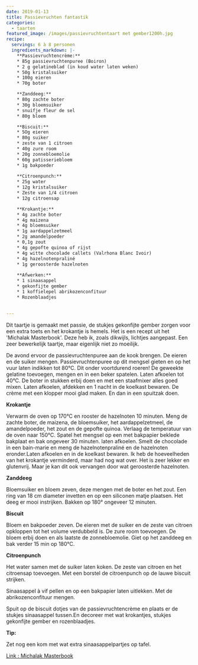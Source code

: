 ```yaml
---
date: 2019-01-13
title: Passievruchten fantastik
categories:
  - taarten
featured_image: /images/passievruchtentaart met gember1200h.jpg
recipe:
  servings: 6 à 8 personen
  ingredients_markdown: |-
    **Passievruchtencrème:**    * 85g passievruchtenpuree (Boiron)
    * 2 g gelatineblad (in koud water laten weken)    * 50g kristalsuiker    * 100g eieren    * 70g boter    **Zanddeeg:**    * 80g zachte boter    * 30g bloemsuiker    * snuifje fleur de sel    * 80g bloem    **Biscuit:**    * 5Og eieren
    * 80g suiker    * zeste van 1 citroen    * 40g zure room    * 20g zonnebloemolie    * 60g patisseriebloem    * 1g bakpoeder    
    **Citroenpunch:**
    * 25g water
    * 12g kristalsuiker
    * Zeste van 1/4 citroen
    * 12g citroensap

    **Krokantje:**
    * 4g zachte boter
    * 4g maizena
    * 4g bloemsuiker
    * 1g aardappelzetmeel
    * 2g amandelpoeder
    * 0,1g zout
    * 4g gepofte quinoa of rijst
    * 4g witte chocolade callets (Valrhona Blanc Ivoir)
    * 4g hazelnotenpraliné
    * 1g geroosterde hazelnoten
    
    **Afwerken:**
    * 1 sinaasappel
    * gekonfijte gember
    * 1 koffielepel abrikozenconfituur
    * Rozenblaadjes
        
---
```

Dit taartje is gemaakt met passie, de stukjes gekonfijte gember zorgen voor een extra toets en het krokantje is hemels.
Het is een recept uit het 'Michalak Masterbook'. Deze heb ik, zoals dikwijls, lichtjes aangepast.
Een zeer bewerkelijk taartje, maar eigenlijk niet zo moeilijk.



<!--more-->

De avond ervoor de passievruchtenpuree aan de kook brengen. De eieren en de suiker mengen.
Passievruchtenpuree op dit mengsel gieten en op het vuur laten indikken tot 80°C. Dit onder voortdurend roeren!
De geweekte gelatine toevoegen, mengen en in een beker spatelen. Laten afkoelen tot 40°C.
De boter in stukken erbij doen en met een staafmixer alles goed mixen. Laten afkoelen, afdekken en 1 nacht in de koelkast bewaren. De crème met een klopper mooi glad maken. En dan in een spuitzak doen.

**Krokantje**

Verwarm de oven op 170°C en rooster de hazelnoten 10 minuten.
Meng de zachte boter, de maizena, de bloemsuiker, het aardappelzetmeel, de amandelpoeder, het zout en de gepofte quinoa.
Verlaag de temperatuur van de oven naar 150°C. Spatel het mengsel op een met bakpapier beklede bakplaat en bak ongeveer 30 minuten. laten afkoelen.
Smelt de chocolade in een bain-marie en meng de hazelnotenpraliné en de hazelnoten eronder.Laten afkoelen en in de koelkast bewaren.Ik heb de hoeveelheden van het krokantje verminderd, maar had nog wat over. Het is zeer lekker en  glutenvrij. Maar je kan dit ook vervangen door wat geroosterde hazelnoten.
**Zanddeeg**Bloemsuiker en bloem zeven, deze mengen met de boter en het zout. Een ring van 18 cm diameter invetten en op een siliconen matje plaatsen. Het deeg er mooi instrijken. Bakken op 180° ongeveer 12 minuten.**Biscuit**Bloem en bakpoeder zeven. De eieren met de suiker en de zeste van citroen opkloppen tot het volume verdubbeld is. De zure room toevoegen. De bloem erbij doen en als laatste de zonnebloemolie.Giet op  het zanddeeg en bak verder 15 min op 180°C. 
**Citroenpunch**

Het water samen met de suiker laten koken. De zeste van citroen en het citroensap toevoegen.
Met een borstel de citroenpunch op de lauwe biscuit strijken.

Sinaasappel à vif pellen en op een bakpapier laten uitlekken.
Met de abrikozenconfituur mengen.

Spuit op de biscuit dotjes van de passievruchtencrème en plaats er de stukjes sinaasappel
tussen.En decoreer met wat krokantjes, stukjes gekonfijte gember en rozenblaadjes. 


<b>Tip: </b>

Zet nog een kom met wat extra sinaasappelpartjes op tafel.

[Link : Michalak Masterbook](https://www.standaardboekhandel.be/seo/nl/boeken/kookboeken/9782841237371/christophe-michalak/michalak-masterbook)
